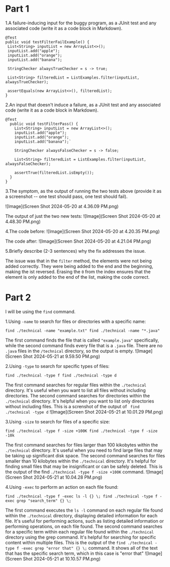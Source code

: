 # Part 1 #
1.A failure-inducing input for the buggy program, as a JUnit test and any associated code (write it as a code block in Markdown).

 ```
 @Test
public void testFilterFailExample() {
  List<String> inputList = new ArrayList<>();
  inputList.add("apple");
  inputList.add("orange");
  inputList.add("banana");
  
  StringChecker alwaysTrueChecker = s -> true;
  
  List<String> filteredList = ListExamples.filter(inputList, alwaysTrueChecker);
  
  assertEquals(new ArrayList<>(), filteredList);
}
```
2.An input that doesn't induce a failure, as a JUnit test and any associated code (write it as a code block in Markdown).
```
@Test
  public void testFilterPass() {
    List<String> inputList = new ArrayList<>();
    inputList.add("apple");
    inputList.add("orange");
    inputList.add("banana");`
    
    StringChecker alwaysFalseChecker = s -> false;
    
    List<String> filteredList = ListExamples.filter(inputList, alwaysFalseChecker);
    
    assertTrue(filteredList.isEmpty());
  }
}
```
3.The symptom, as the output of running the two tests above (provide it as a screenshot -- one test should pass, one test should fail).

![Image](Screen Shot 2024-05-20 at 4.36.09 PM.png)

The output of just the two new tests:
![Image](Screen Shot 2024-05-20 at 4.48.30 PM.png)

4.The code before:
   ![Image](Screen Shot 2024-05-20 at 4.20.35 PM.png)

   The code after:
   ![Image](Screen Shot 2024-05-20 at 4.21.04 PM.png)

5.Briefly describe (2-3 sentences) why the fix addresses the issue.

The issue was that in the `filter` method, the elements were not being added correctly. They were being added to the end and the beginning, making the ist reversed. Erasing the `0` from the index ensures that the element is only added to the end of the list, making the code correct. 

# Part 2 #

I will be using the `find` command. 

1.Using `-name` to search for files or directories with a specific name:

   `find ./technical -name "example.txt"
    find ./technical -name "*.java"`
 
   The first command finds the file that is called `"example.java"` specifically, while the second command finds every file that is a `.java` file. There are no `.java` files in the `/technical` directory, so the output is empty. 
   ![Image](Screen Shot 2024-05-21 at 9.59.50 PM.png)
   
   
2.Using `-type` to search for specific types of files:
 
   `find ./technical -type f
    find ./technical -type d`
 
 The first command searches for regular files within the `./technical` directory. It's useful when you want to list all files without including directories. The second command searches for directories within the `./technical` directory. It's helpful when you want to list only directories without including files.
This is a screnshot of the output of ` find ./technical -type d`
![Image](Screen Shot 2024-05-21 at 10.01.29 PM.png)

   
3.Using `-size` to search for files of a specific size:
   
   `find ./technical -type f -size +100K
    find ./technical -type f -size -10k`

 
The first command searches for files larger than 100 kikobytes within the `./technical` directory. It's useful when you need to find large files that may be taking up significant disk space. The second command searches for files smaller than 10 kilobytes within the `./technical` directory. It's helpful for finding small files that may be insignificant or can be safely deleted.
This is the output of the find `./technical -type f -size +100K` command. 
![Image](Screen Shot 2024-05-21 at 10.04.28 PM.png)


4.Using `-exec` to perform an action on each file found:
   
   `find ./technical -type f -exec ls -l {} \;
   find ./technical -type f -exec grep "search_term" {} \;`
   

  The first command executes the `ls -l` command on each regular file found within the `./technical` directory, displaying detailed information for each file. It's useful for performing actions, such as listing detailed information or performing operations, on each file found. The second command searches for a specific term within each regular file found within the `./technical` directory using the grep command. It's helpful for searching for specific content within multiple files.
This is the output of the `find ./technical -type f -exec grep "error that" {} \;` command. It shows all of the text that has the specific search term, which in this case is "error that"
![Image](Screen Shot 2024-05-21 at 10.10.57 PM.png)
